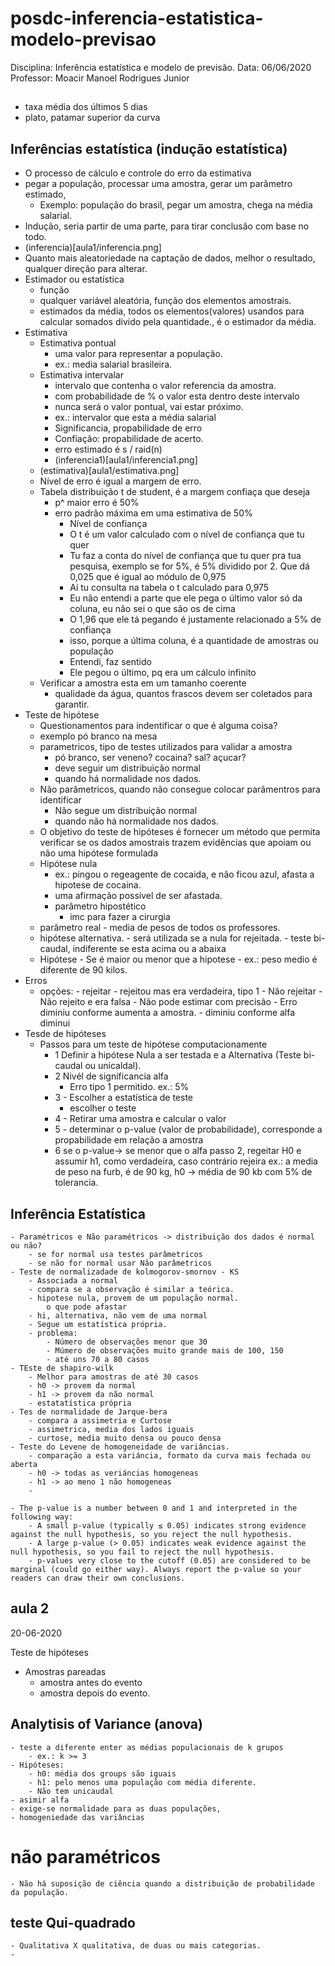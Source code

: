 # posdc-inferencia-estatistica-modelo-previsao

Disciplina: Inferência estatística e modelo de previsão.
Data: 06/06/2020
Professor: Moacir Manoel Rodrigues Junior

## 
- taxa média dos últimos 5 dias
- plato, patamar superior da curva

## Inferências estatística (indução estatística)

 - O processo de cálculo e controle do erro da estimativa
 - pegar a população, processar uma amostra, gerar um parâmetro estimado, 
	- Exemplo: população do brasil, pegar um amostra, chega na média salarial.
 - Indução, seria partir de uma parte, para tirar conclusão com base no todo.
 - (inferencia)[aula1/inferencia.png]
 - Quanto mais aleatoriedade na captação de dados, melhor o resultado, qualquer direção para alterar.
 - Estimador ou estatística
	- função
	- qualquer variável aleatória, função dos elementos amostrais.
	- estimados da média, todos os elementos(valores) usandos para calcular somados divido pela quantidade., é o estimador da média.
 - Estimativa
	- Estimativa pontual
		- uma valor para representar a população.
		- ex.: media salarial brasileira.
	- Estimativa intervalar
		- intervalo que contenha o valor  referencia da amostra.
		- com probabilidade de % o valor esta dentro deste intervalo
		- nunca será o valor pontual, vai estar próximo.
		- ex.: intervalor que esta a média salarial
		- Significancia, propabilidade de erro
		- Confiação: propabilidade de acerto.
		- erro estimado é s / raid(n)
		-  (inferencia1)[aula1/inferencia1.png]
	- (estimativa)[aula1/estimativa.png]
	- Nível de erro é igual a margem de erro.
	- Tabela distribuição t de student, é a margem confiaça que deseja
		- p^ maior erro é 50%
		- erro padrão máxima em uma estimativa de 50%
			- Nível de confiança
			- O t é um valor calculado com o nível de confiança que tu quer
			- Tu faz a conta do nível de confiança que tu quer pra tua pesquisa, exemplo se for 5%, é 5% dividido por 2. Que dá 0,025 que é igual ao módulo de 0,975
			- Aí tu consulta na tabela o t calculado para 0,975
			- Eu não entendi a parte que ele pega o último valor só da coluna, eu não sei o que são os de cima
			- O 1,96 que ele tá pegando é justamente relacionado a 5% de confiança
			- isso, porque a última coluna, é a quantidade de amostras ou população
			- Entendi, faz sentido
			- Ele pegou o último, pq era um cálculo infinito
	- Verificar a amostra esta em um tamanho coerente
		- qualidade da água, quantos frascos devem ser coletados para garantir.
 - Teste de hipótese
	- Questionamentos para indentificar o que é alguma coisa?
	- exemplo pó branco na mesa
	- parametricos, tipo de testes utilizados para validar a amostra
		- pó branco, ser veneno? cocaina? sal? açucar?
		- deve seguir um distribuição normal
		- quando há normalidade nos dados.
	- Não parâmetricos, quando não consegue colocar parâmentros para identificar
		- Não segue um distribuição normal
		- quando não há normalidade nos dados.
	- O objetivo do teste de hipóteses é fornecer um método que permita verificar se os dados amostrais trazem evidências que apoiam ou não uma hipótese formulada
	- Hipótese nula
		- ex.: pingou o regeagente de cocaida, e não ficou azul, afasta a hipotese de cocaina.
		- uma afirmação possível de ser afastada.
		- parâmetro hipostético
			- imc para fazer a cirurgia
	- parâmetro real
			- media de pesos de todos os professores.
	- hipótese alternativa.
			- será utilizada se a nula for rejeitada.
			- teste bi-caudal, indiferente se esta acima ou a abaixa
	- Hipótese
			- Se é maior ou menor que a hipotese
			- ex.: peso medio é diferente de 90 kilos.
- Erros
	- opções: 
			- rejeitar
				- rejeitou mas era verdadeira, tipo 1
			- Não rejeitar
				- Não rejeito e era falsa
				- Não pode estimar com precisão
				- Erro diminiu conforme aumenta a amostra.
				- diminiu conforme alfa diminui
- Tesde de hipóteses
	- Passos para um teste de hipótese computacionamente
		- 1 Definir a hipótese Nula a ser testada e a Alternativa (Teste bi-caudal ou unicaldal).
		- 2 Nivél de significancia alfa	
			- Erro tipo 1 permitido. ex.: 5%
		- 3 - Escolher a estatística de teste
			- escolher o teste
		- 4 - Retirar uma amostra e calcular o valor
		- 5 - determinar o p-value (valor de probabilidade), corresponde a propabilidade em relação a amostra
		- 6 se o p-value-> se menor que o alfa passo 2, regeitar H0 e assumir h1, como verdadeira, caso contrário rejeira
			ex.: a media de peso na furb, é de 90 kg, 
				h0 -> média de 90 kb com 5% de tolerancia.
				

## Inferência Estatística

	- Paramétricos e Não paramétricos -> distribuição dos dados é normal ou não?
		- se for normal usa testes parâmetricos
		- se não for normal usar Não parâmetricos
	- Teste de normalizadade de kolmogorov-smornov - KS
		- Associada a normal
		- compara se a observação é similar a teórica.
		- hipotese nula, provem de um população normal.
			o que pode afastar
		- hi, alternativa, não vem de uma normal
		- Segue um estatística própria.
		- problema:
			- Número de observações menor que 30
			- Múmero de observações muito grande mais de 100, 150
			- até uns 70 a 80 casos
	- TEste de shapiro-wilk
		- Melhor para amostras de até 30 casos
		- h0 -> provem da normal
		- h1 -> provem da não normal
		- estatatística própria
	- Tes de normalidade de Jarque-bera
		- compara a assimetria e Curtose
		- assimetrica, media dos lados iguais
		- curtose, media muito densa ou pouco densa
	- Teste do Levene de homogeneidade de variâncias.
		- comparação a esta variáncia, formato da curva mais fechada ou aberta
		- h0 -> todas as veriáncias homogeneas
		- h1 -> ao meno 1 não homogeneas
		- 
		
	- The p-value is a number between 0 and 1 and interpreted in the following way:
		- A small p-value (typically ≤ 0.05) indicates strong evidence against the null hypothesis, so you reject the null hypothesis.
		- A large p-value (> 0.05) indicates weak evidence against the null hypothesis, so you fail to reject the null hypothesis.
		- p-values very close to the cutoff (0.05) are considered to be marginal (could go either way). Always report the p-value so your readers can draw their own conclusions.
		
## aula 2
20-06-2020

Teste de hipóteses 
 - Amostras pareadas
	- amostra antes do evento
	- amostra depois do evento.
	
## Analytisis of Variance (anova)
	- teste a diferente enter as médias populacionais de k grupos
		- ex.: k >= 3
	- Hipóteses:
		- h0: média dos groups são iguais
		- h1: pelo menos uma população com média diferente.
		- Não tem unicaudal
	- asimir alfa
	- exige-se normalidade para as duas populações, 
	- homogeniedade das variâncias
	
# não paramétricos
	- Não há suposição de ciência quando a distribuição de probabilidade da população.
	
## teste Qui-quadrado
	- Qualitativa X qualitativa, de duas ou mais categorias.
	- 

